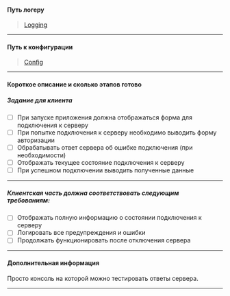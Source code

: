 ﻿
#### Путь логеру
 > [Logging](./Models/Logging/LoggerInit.cs)
 ***
#### Путь к конфигурации
 > [Config](App.config)
 ***
#### Короткое описание и сколько этапов готово
##### Задание для клиента
- [ ] При запуске приложения должна отображаться форма для подключения к серверу
- [ ] При попытке подключения к серверу необходимо выводить форму авторизации
- [ ] Обрабатывать ответ сервера об ошибке подключения (при необходимости)
- [ ] Отображать текущее состояние подключения к серверу
- [ ] При успешном подключении выводить полученные данные
***
##### Клиентская часть должна соответствовать следующим требованиям:
- [ ] Отображать полную информацию о состоянии подключения к серверу
- [ ] Логировать все предупреждения и ошибки
- [ ] Продолжать функционировать после отключения сервера

***

#### Дополнительная информация
Просто консоль на которой можно тестировать ответы сервера.

***